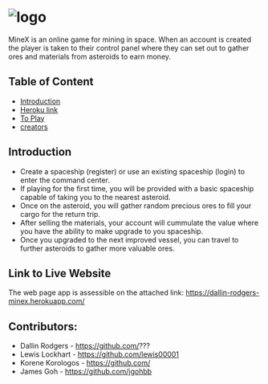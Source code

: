 
# ![logo](./public/img/logo.png)
MineX is an online game for mining in space. When an account is created the player is taken to their control panel where they can set out to gather ores and materials from asteroids to earn money. 

## Table of Content
+ [Introduction](#introduction)
+ [Heroku link](#link)
+ [To Play](#howToPlay)
+ [creators](#contributors)

## <a name="introduction"> Introduction </a>
* Create a spaceship (register) or use an existing spaceship (login) to enter the command center.
* If playing for the first time, you will be provided with a basic spaceship capable of taking you to the nearest asteroid.
* Once on the asteroid, you will gather random precious ores to fill your cargo for the return trip.
* After selling the materials, your account will cummulate the value where you have the ability to make upgrade to you spaceship.
* Once you upgraded to the next improved vessel, you can travel to further asteroids to gather more valuable ores.


## <a name="link"> Link to Live Website </a>
The web page app is assessible on the attached link:
https://dallin-rodgers-minex.herokuapp.com/

## <a name="contributors"> Contributors: </a><br />
* Dallin Rodgers - https://github.com/???
* Lewis Lockhart - https://github.com/lewis00001
* Korene Korologos - https://github.com/
* James Goh - https://github.com/jgohbb




